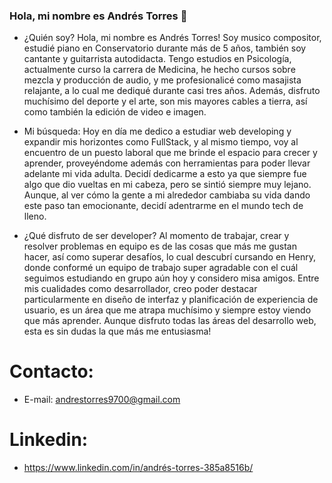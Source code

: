 ### Hola, mi nombre es Andrés Torres 👋

- ¿Quién soy?
Hola, mi nombre es Andrés Torres! Soy musico compositor, estudié piano en Conservatorio durante más de 5 años, también soy cantante y guitarrista autodidacta. Tengo estudios en Psicología, actualmente curso la carrera de Medicina, he hecho cursos sobre mezcla y producción de audio, y me profesionalicé como masajista relajante, a lo cual me dediqué durante casi tres años. Además, disfruto muchísimo del deporte y el arte, son mis mayores cables a tierra, así como también la edición de video e imagen.

- Mi búsqueda:
Hoy en día me dedico a estudiar web developing y expandir mis horizontes como FullStack, y al mismo tiempo, voy al encuentro de un puesto laboral que me brinde el espacio para crecer y aprender, proveyéndome además con herramientas para poder llevar adelante mi vida adulta.
Decidí dedicarme a esto ya que siempre fue algo que dio vueltas en mi cabeza, pero se sintió siempre muy lejano. Aunque, al ver cómo la gente a mi alrededor cambiaba su vida dando este paso tan emocionante, decidí adentrarme en el mundo tech de lleno.

- ¿Qué disfruto de ser developer?
Al momento de trabajar, crear y resolver problemas en equipo es de las cosas que más me gustan hacer, así como superar desafíos, lo cual descubrí cursando en Henry, donde conformé un equipo de trabajo super agradable con el cuál seguimos estudiando en grupo aún hoy y considero misa amigos.
Entre mis cualidades como desarrollador, creo poder destacar particularmente en diseño de interfaz y planificación de experiencia de usuario, es un área que me atrapa muchísimo y siempre estoy viendo que más aprender. Aunque disfruto todas las áreas del desarrollo web, esta es sin dudas la que más me entusiasma!

# Contacto:
- E-mail: andrestorres9700@gmail.com

# Linkedin:
- https://www.linkedin.com/in/andrés-torres-385a8516b/


<!--
**andrxstorres/andrxstorres** is a ✨ _special_ ✨ repository because its `README.md` (this file) appears on your GitHub profile.

Here are some ideas to get you started:

- 🔭 I’m currently working on ...
- 🌱 I’m currently learning ...
- 👯 I’m looking to collaborate on ...
- 🤔 I’m looking for help with ...
- 💬 Ask me about ...
- 📫 How to reach me: ...
- 😄 Pronouns: ...
- ⚡ Fun fact: ...
-->
